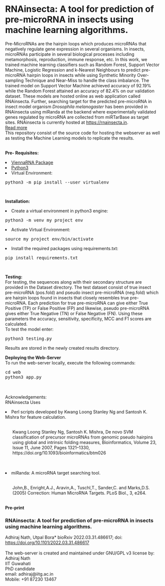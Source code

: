 # RNAinsecta: A tool for prediction of pre-microRNA in insects using machine learning algorithms.

Pre-MicroRNAs are the hairpin loops which produces microRNAs that negatively regulate gene expression in several organisms. In insects, microRNAs participate in several biological processes including metamorphosis, reproduction, immune response, etc. 
In this work, we trained machine learning classifiers such as Random Forest, Support Vector Machine, Logistic Regression and k-Nearest Neighbours to predict pre-microRNA hairpin loops in insects while using Synthetic Minority Over-sampling Technique and Near-Miss to handle the class imbalance. The trained model on Support Vector Machine achieved accuracy of 92.19% while the Random Forest attained an accuracy of 82.4% on our validation dataset. These models are hosted online as web application called RNAinsecta. Further, searching target for the predicted pre-microRNA in insect model organism <i>Drosophila melanogaster</i> has been provided in RNAinsecta using miRanda at the backend where experimentally validated genes regulated by microRNA are collected from miRTarBase as target sites. 
RNAinsecta is currently hosted at https://rnainsecta.in.
<br><a href="https://doi.org/10.1101/2022.03.31.486617">Read more</a>
<br>
This repository consist of the source code for hosting the webserver as well as testing the Machine Learning models to replicate the results.
<br><br>

<b>Pre- Requisites:</b>
<li><a href="https://www.tbi.univie.ac.at/RNA/">ViennaRNA Package</a></li>
<li><a href="https://www.python.org/downloads/">Python3</a></li>
<li>Virtual Environment:</li>
<pre>python3 -m pip install --user virtualenv</pre>
<br>

<b>Installation:</b>
<li>Create a virtual environment in python3 engine:</li>
<pre>python3 -m venv my_project_env</pre>
<li>Activate Virtual Environment:</li>
<pre>source my_project_env/bin/activate</pre>
<li>Install the required packages using requirements.txt:</li>
<pre>pip install requirements.txt</pre>
<br>

<b>Testing:</b><br>
For testing, the sequences along with their secondary structure are provided in the Dataset directory. The test dataset consist of true insect pre-microRNA (pos.fold) and pseudo insect pre-microRNA (neg.fold) which are hairpin loops found in insects that closely resembles true pre-microRNA.
Each prediction for true pre-microRNA can give either True Positive (TP) or False Positive (FP) and likewise, pseudo pre-microRNA gives either True Negative (TN) or False Negative (FN). Using these parameters the accuracy, sensitivity, specificity, MCC and F1 scores are calculated. 
<br>
To test the model enter:
<pre>python3 testing.py</pre>

Results are stored in the newly created results directory.

<b>Deploying the Web-Server</b><br>
To run the web-server locally, execute the following commands:
<pre>cd web
python3 app.py</pre>
<br><br>
Acknowledgements:
<br>
RNAinsecta Uses<br>
<li>Perl scripts developed by Kwang Loong Stanley Ng and Santosh K. Mishra for feature calculation.</li><br>
<ol>Kwang Loong Stanley Ng, Santosh K. Mishra, De novo SVM classification of precursor microRNAs from genomic pseudo hairpins using global and intrinsic folding measures, Bioinformatics, Volume 23, Issue 11, June 2007, Pages 1321–1330, https://doi.org/10.1093/bioinformatics/btm026</ol><br><BR>
<li>miRanda: A microRNA target searching tool.</li><br>
<ol>John,B., Enright,A.J., Aravin,A., Tuschl,T., Sander,C. and Marks,D.S. (2005) Correction: Human MicroRNA Targets. PLoS Biol., 3, e264.</ol>

<br><b>Pre-print</b>
<h3>RNAinsecta: A tool for prediction of pre-microRNA in insects using machine learning algorithms.</h3>
Adhiraj Nath, Utpal Bora*
bioRxiv 2022.03.31.486617; doi: <a href="https://doi.org/10.1101/2022.03.31.486617">https://doi.org/10.1101/2022.03.31.486617
</a>
<br><br>
The web-server is created and maintained under GNU/GPL v3 license by:<br>
Adhiraj Nath<br>
IIT Guwahati<br>
PhD candidate<br>
email: adhiraj@iitg.ac.in<br>
Mobile: +91 87230 13467<br>
